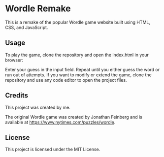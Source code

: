 # Wordle Remake

This is a remake of the popular Wordle game website built using HTML, CSS, and JavaScript.

## Usage
To play the game, clone the repository and open the index.html in your browser:

Enter your guess in the input field.
Repeat  until you either guess the word or run out of attempts.
If you want to modify or extend the game, clone the repository and use any code editor to open the project files.

## Credits
This project was created by me.

The original Wordle game was created by Jonathan Feinberg and is available at https://www.nytimes.com/puzzles/wordle.

## License
This project is licensed under the MIT License.
